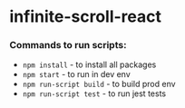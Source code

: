 # infinite-scroll-react

### Commands to run scripts:
- `npm install` - to install all packages
- `npm start` - to run in dev env 
- `npm run-script build` - to build prod env
- `npm run-script test` - to run jest tests

